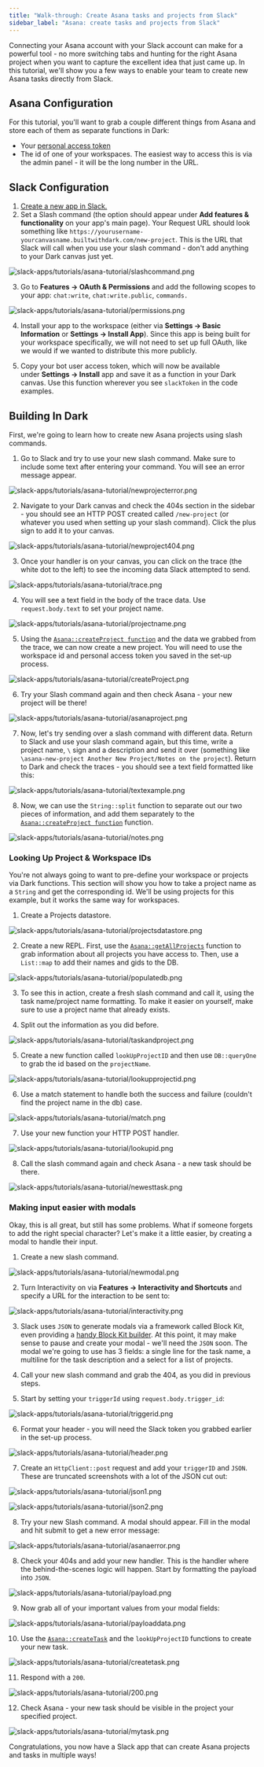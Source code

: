 ```yaml
---
title: "Walk-through: Create Asana tasks and projects from Slack"
sidebar_label: "Asana: create tasks and projects from Slack"
---
```


Connecting your Asana account with your Slack account can make for a powerful
tool - no more switching tabs and hunting for the right Asana project when you
want to capture the excellent idea that just came up. In this tutorial, we'll
show you a few ways to enable your team to create new Asana tasks directly from
Slack.

## Asana Configuration

For this tutorial, you'll want to grab a couple different things from Asana and
store each of them as separate functions in Dark:

- Your [personal access token](https://app.asana.com/0/developer-console)
- The id of one of your workspaces. The easiest way to access this is via the
  admin panel - it will be the long number in the URL.

## Slack Configuration

1. [Create a new app in Slack.](https://api.slack.com/apps)
2. Set a Slash command (the option should appear under **Add features &
   functionality** on your app's main page). Your Request URL should look
   something like
   `https://yourusername-yourcanvasname.builtwithdark.com/new-project`. This is
   the URL that Slack will call when you use your slash command - don't add
   anything to your Dark canvas just yet.

![slack-apps/tutorials/asana-tutorial/slashcommand.png](/img/slack-apps/tutorials/asana-tutorial/slashcommand.png)

3. Go to **Features -> OAuth & Permissions** and add the following scopes to
   your app: `chat:write`, `chat:write.public`, `commands.`

![slack-apps/tutorials/asana-tutorial/permissions.png](/img/slack-apps/tutorials/asana-tutorial/permissions.png)

4. Install your app to the workspace (either via **Settings -> Basic
   Information** or **Settings -> Install App**). Since this app is being built
   for your workspace specifically, we will not need to set up full OAuth, like
   we would if we wanted to distribute this more publicly.

5. Copy your bot user access token, which will now be available under **Settings
   -> Install** app and save it as a function in your Dark canvas. Use this
   function wherever you see `slackToken` in the code examples.

## Building In Dark

First, we're going to learn how to create new Asana projects using slash
commands.

1. Go to Slack and try to use your new slash command. Make sure to include some
   text after entering your command. You will see an error message appear.

![slack-apps/tutorials/asana-tutorial/newprojecterror.png](/img/slack-apps/tutorials/asana-tutorial/newprojecterror.png)

2. Navigate to your Dark canvas and check the 404s section in the sidebar - you
   should see an HTTP POST created called `/new-project` (or whatever you used
   when setting up your slash command). Click the plus sign to add it to your
   canvas.

![slack-apps/tutorials/asana-tutorial/newproject404.png](/img/slack-apps/tutorials/asana-tutorial/newproject404.png)

3. Once your handler is on your canvas, you can click on the trace (the white
   dot to the left) to see the incoming data Slack attempted to send.

![slack-apps/tutorials/asana-tutorial/trace.png](/img/slack-apps/tutorials/asana-tutorial/trace.png)

4. You will see a text field in the body of the trace data. Use
   `request.body.text` to set your project name.

![slack-apps/tutorials/asana-tutorial/projectname.png](/img/slack-apps/tutorials/asana-tutorial/projectname.png)

5. Using the
   [`Asana::createProject function`](/reference/packages.md#createproject) and
   the data we grabbed from the trace, we can now create a new project. You will
   need to use the workspace id and personal access token you saved in the
   set-up process.

![slack-apps/tutorials/asana-tutorial/createProject.png](/img/slack-apps/tutorials/asana-tutorial/createProject.png)

6. Try your Slash command again and then check Asana - your new project will be
   there!

![slack-apps/tutorials/asana-tutorial/asanaproject.png](/img/slack-apps/tutorials/asana-tutorial/asanaproject.png)

7. Now, let's try sending over a slash command with different data. Return to
   Slack and use your slash command again, but this time, write a project name,
   `\` sign and a description and send it over (something like
   `\asana-new-project Another New Project/Notes on the project`). Return to
   Dark and check the traces - you should see a text field formatted like this:

![slack-apps/tutorials/asana-tutorial/textexample.png](/img/slack-apps/tutorials/asana-tutorial/textexample.png)

8. Now, we can use the `String::split` function to separate out our two pieces
   of information, and add them separately to the
   [`Asana::createProject function`](/reference/packages.md#createProject)
   function.

![slack-apps/tutorials/asana-tutorial/notes.png](/img/slack-apps/tutorials/asana-tutorial/notes.png)

### Looking Up Project & Workspace IDs

You're not always going to want to pre-define your workspace or projects via
Dark functions. This section will show you how to take a project name as a
`String` and get the corresponding id. We'll be using projects for this example,
but it works the same way for workspaces.

1. Create a Projects datastore.

![slack-apps/tutorials/asana-tutorial/projectsdatastore.png](/img/slack-apps/tutorials/asana-tutorial/projectsdatastore.png)

2. Create a new REPL. First, use the
   [`Asana::getAllProjects`](/reference/packages.md#getAllProjects) function to
   grab information about all projects you have access to. Then, use a
   `List::map` to add their names and gids to the DB.

![slack-apps/tutorials/asana-tutorial/populatedb.png](/img/slack-apps/tutorials/asana-tutorial/populatedb.png)

3. To see this in action, create a fresh slash command and call it, using the
   task name/project name formatting. To make it easier on yourself, make sure
   to use a project name that already exists.

4. Split out the information as you did before.

![slack-apps/tutorials/asana-tutorial/taskandproject.png](/img/slack-apps/tutorials/asana-tutorial/taskandproject.png)

5. Create a new function called `lookUpProjectID` and then use `DB::queryOne` to
   grab the id based on the `projectName`.

![slack-apps/tutorials/asana-tutorial/lookupprojectid.png](/img/slack-apps/tutorials/asana-tutorial/lookupprojectid.png)

6. Use a match statement to handle both the success and failure (couldn't find
   the project name in the db) case.

![slack-apps/tutorials/asana-tutorial/match.png](/img/slack-apps/tutorials/asana-tutorial/match.png)

7. Use your new function your HTTP POST handler.

![slack-apps/tutorials/asana-tutorial/lookupid.png](/img/slack-apps/tutorials/asana-tutorial/lookupid.png)

8. Call the slash command again and check Asana - a new task should be there.

![slack-apps/tutorials/asana-tutorial/newesttask.png](/img/slack-apps/tutorials/asana-tutorial/newesttask.png)

### Making input easier with modals

Okay, this is all great, but still has some problems. What if someone forgets to
add the right special character? Let's make it a little easier, by creating a
modal to handle their input.

1. Create a new slash command.

![slack-apps/tutorials/asana-tutorial/newmodal.png](/img/slack-apps/tutorials/asana-tutorial/newmodal.png)

2. Turn Interactivity on via **Features -> Interactivity and Shortcuts** and
   specify a URL for the interaction to be sent to:

![slack-apps/tutorials/asana-tutorial/interactivity.png](/img/slack-apps/tutorials/asana-tutorial/interactivity.png)

3. Slack uses `JSON` to generate modals via a framework called Block Kit, even
   providing a
   [handy Block Kit builder](https://api.slack.com/tools/block-kit-builder). At
   this point, it may make sense to pause and create your modal - we'll need the
   `JSON` soon. The modal we're going to use has 3 fields: a single line for the
   task name, a multiline for the task description and a select for a list of
   projects.

4. Call your new slash command and grab the 404, as you did in previous steps.

5. Start by setting your `triggerId` using `request.body.trigger_id`:

![slack-apps/tutorials/asana-tutorial/triggerid.png](/img/slack-apps/tutorials/asana-tutorial/triggerid.png)

6. Format your header - you will need the Slack token you grabbed earlier in the
   set-up process.

![slack-apps/tutorials/asana-tutorial/header.png](/img/slack-apps/tutorials/asana-tutorial/header.png)

7. Create an `HttpClient::post` request and add your `triggerID` and `JSON`.
   These are truncated screenshots with a lot of the JSON cut out:

![slack-apps/tutorials/asana-tutorial/json1.png](/img/slack-apps/tutorials/asana-tutorial/json1.png)

![slack-apps/tutorials/asana-tutorial/json2.png](/img/slack-apps/tutorials/asana-tutorial/json2.png)

8. Try your new Slash command. A modal should appear. Fill in the modal and hit
   submit to get a new error message:

![slack-apps/tutorials/asana-tutorial/asanaerror.png](/img/slack-apps/tutorials/asana-tutorial/asanaerror.png)

8. Check your 404s and add your new handler. This is the handler where the
   behind-the-scenes logic will happen. Start by formatting the payload into
   `JSON`.

![slack-apps/tutorials/asana-tutorial/payload.png](/img/slack-apps/tutorials/asana-tutorial/payload.png)

9. Now grab all of your important values from your modal fields:

![slack-apps/tutorials/asana-tutorial/payloaddata.png](/img/slack-apps/tutorials/asana-tutorial/payloaddata.png)

10. Use the [`Asana::createTask`](/reference/packages.md#createTask) and the
    `lookUpProjectID` functions to create your new task.

![slack-apps/tutorials/asana-tutorial/createtask.png](/img/slack-apps/tutorials/asana-tutorial/createtask.png)

11. Respond with a `200`.

![slack-apps/tutorials/asana-tutorial/200.png](/img/slack-apps/tutorials/asana-tutorial/200.png)

12. Check Asana - your new task should be visible in the project your specified
    project.

![slack-apps/tutorials/asana-tutorial/mytask.png](/img/slack-apps/tutorials/asana-tutorial/mytask.png)

Congratulations, you now have a Slack app that can create Asana projects and
tasks in multiple ways!
